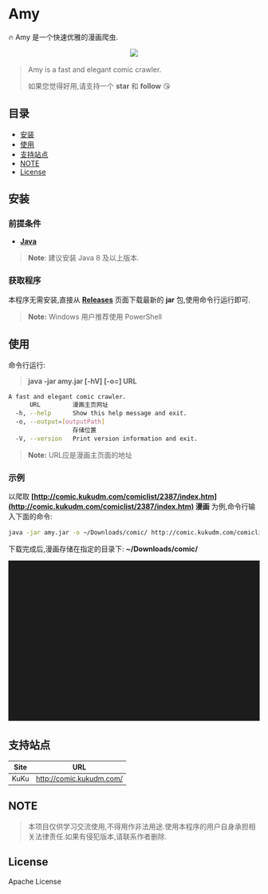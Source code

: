 # Amy

🔥 Amy 是一个快速优雅的漫画爬虫.

<p align="center">
    <img src="https://github.com/mayuanucas/amy/blob/master/img/demo.svg?raw=true"/>
</p>

> Amy is a fast and elegant comic crawler.
> 
> 如果您觉得好用,请支持一个 **star** 和 **follow** 😘

## 目录

- [安装](#安装)
- [使用](#使用)
- [支持站点](#支持站点)
- [NOTE](#note)
- [License](#license)

## 安装

### 前提条件

- **[Java](https://jingyan.baidu.com/article/e75aca85b29c3b142edac6a8.html)**

> **Note**: 建议安装 Java 8 及以上版本.

### 获取程序

本程序无需安装,直接从 **[Releases](https://github.com/mayuanucas/amy/releases)** 页面下载最新的 **jar** 包,使用命令行运行即可.

> **Note:** Windows 用户推荐使用 PowerShell

## 使用

命令行运行:

> **java -jar amy.jar [-hV] [-o=<outputPath>] URL**

```bash
A fast and elegant comic crawler.
      URL         漫画主页网址
  -h, --help      Show this help message and exit.
  -o, --output=[outputPath]
                  存储位置
  -V, --version   Print version information and exit.
```

> **Note:** URL应是漫画主页面的地址

### 示例

以爬取 **[http://comic.kukudm.com/comiclist/2387/index.htm](http://comic.kukudm.com/comiclist/2387/index.htm) 漫画** 为例,命令行输入下面的命令:

```bash
java -jar amy.jar -o ~/Downloads/comic/ http://comic.kukudm.com/comiclist/2387/index.htm
```

下载完成后,漫画存储在指定的目录下: **~/Downloads/comic/**

<p align="center">
    <img src="/img/example.svg?raw=true"/>
</p>

## 支持站点

| Site | URL                      |
| ---- | ------------------------ |
| KuKu | http://comic.kukudm.com/ |

## NOTE

> 本项目仅供学习交流使用,不得用作非法用途.使用本程序的用户自身承担相关法律责任.如果有侵犯版本,请联系作者删除.

## License

Apache License
